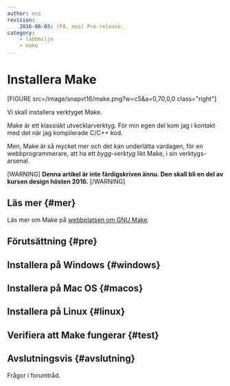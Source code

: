 ```yaml
---
author: mos
revision:
    2016-06-03: (PA, mos) Pre-release.
category:
    - labbmiljo
    - make
...
```

Installera Make
===================================

[FIGURE src=/image/snapvt16/make.png?w=c5&a=0,70,0,0 class="right"]

Vi skall installera verktyget Make.

Make är ett klassiskt utvecklarverktyg. För min egen del kom jag i kontakt med det när jag kompilerade C/C++ kod.

Men, Make är så mycket mer och det kan underlätta vardagen, för en webbprogrammerare, att ha ett *bygg-verktyg* likt Make, i sin verktygs-arsenal.


<!--more-->

[WARNING]
**Denna artikel är inte färdigskriven ännu. Den skall bli en del av kursen design hösten 2016.**
[/WARNING]


Läs mer {#mer}
-------------------------------

Läs mer om Make på [webbplatsen om GNU Make](http://www.gnu.org/software/make/).



Förutsättning {#pre}
-------------------------------




Installera på Windows {#windows}
-------------------------------



Installera på Mac OS {#macos}
-------------------------------




Installera på Linux {#linux}
-------------------------------



Verifiera att Make fungerar {#test}
-------------------------------



Avslutningsvis {#avslutning}
------------------------------

Frågor i forumtråd.
